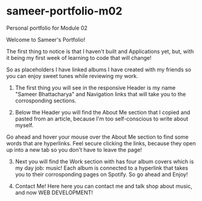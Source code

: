 # sameer-portfolio-m02
Personal portfolio for Module 02


Welcome to Sameer's Portfolio!

The first thing to notice is that I haven't built and Applications yet, but, with it being my first week of learning to code that will change!

So as placeholders I have linked albums I have created with my friends so you can enjoy sweet tunes while reviewing my work.

1. The first thing you will see in the responsive Header is my name "Sameer Bhattacharya" and Navigation links that will take you to the corrosponding sections.

2. Below the Header you will find the About Me section that I copied and pasted from an article, because I'm too self-conscious to write about myself.

Go ahead and hover your mouse over the About Me section to find some words that are hyperlinks. Feel secure clicking the links, because they open up into a new tab so you don't have to leave the page!

3. Next you will find the Work section with has four album covers which is my day job: music! Each album is connected to a hyperlink that takes you to their corrosponding pages on Spotify. So go ahead and Enjoy!

4. Contact Me! Here here you can contact me and talk shop about music, and now WEB DEVELOPMENT!

